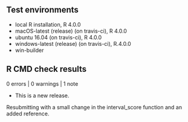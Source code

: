 ## Test environments
* local R installation, R 4.0.0
* macOS-latest (release) (on travis-ci), R 4.0.0
* ubuntu 16.04 (on travis-ci), R 4.0.0
* windows-latest (release) (on travis-ci), R.4.0.0
* win-builder 

## R CMD check results

0 errors | 0 warnings | 1 note

* This is a new release.

Resubmitting with a small change in the interval_score function and 
an added reference. 
